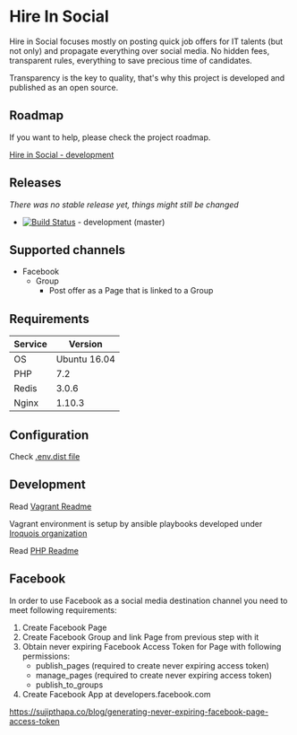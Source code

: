 # Hire In Social

Hire in Social focuses mostly on posting quick job offers for IT talents (but not only) and propagate everything
over social media. No hidden fees, transparent rules, everything to save precious time of candidates.

Transparency is the key to quality, that's why this project is developed and published as an open source. 

## Roadmap

If you want to help, please check the project roadmap.

[Hire in Social - development](https://github.com/norzechowicz/hire-in-social/projects/1)

## Releases

*There was no stable release yet, things might still be changed* 

* [![Build Status](https://travis-ci.org/norzechowicz/hire-in-social.svg?branch=master)](https://travis-ci.org/norzechowicz/hire-in-social) - development (master)

## Supported channels 

 * Facebook 
    * Group 
        * Post offer as a Page that is linked to a Group

## Requirements

| Service       | Version       |
| ------------- | ------------- |
| OS            | Ubuntu 16.04  |
| PHP           | 7.2           |
| Redis         | 3.0.6         |
| Nginx         | 1.10.3        |

## Configuration

Check [.env.dist file](php/hireinsocial/.env.dist)
 
## Development

Read [Vagrant Readme](vagrant/README.md)

Vagrant environment is setup by ansible playbooks developed under [Iroquois organization](https://github.com/iroquoisorg)

Read [PHP Readme](php/hireinsocial/README.md)

## Facebook 

In order to use Facebook as a social media destination channel you need to meet following requirements:

1) Create Facebook Page
2) Create Facebook Group and link Page from previous step with it
3) Obtain never expiring Facebook Access Token for Page with following permissions:
    * publish_pages (required to create never expiring access token)
    * manage_pages (required to create never expiring access token)
    * publish_to_groups
4) Create Facebook App at developers.facebook.com 
    
https://sujipthapa.co/blog/generating-never-expiring-facebook-page-access-token 

